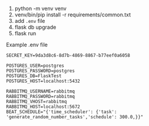 1. python -m venv venv
1. venv/bin/pip install -r requirements/common.txt
1. add `.env` file
1. flask db upgrade
1. flask run

Example .env file
```
SECRET_KEY=9da3d8c6-8d7b-4869-8867-b77eef0a6058

POSTGRES_USER=postgres
POSTGRES_PASSWORD=postgres
POSTGRES_DB=FlaskTest
POSTGRES_HOST=localhost:5432

RABBITMQ_USERNAME=rabbitmq
RABBITMQ_PASSWORD=rabbitmq
RABBITMQ_VHOST=rabbitmq
RABBITMQ_HOST=localhost:5672
BEAT_SCHEDULE="{'time_scheduler': {'task': 'generate_random_number_tasks','schedule': 300.0,}}"
```
